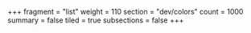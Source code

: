 +++
fragment = "list"
weight = 110
section = "dev/colors"
count = 1000
summary = false
tiled = true
subsections = false
+++